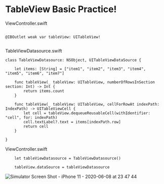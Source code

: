 #  TableView Basic Practice!


ViewController.swift
````

@IBOutlet weak var tableView: UITableView!


````

TableViewDatasource.swift

````
class TableViewDatasource: NSObject, UITableViewDataSource {
    
    let items: [String] = ["item1", "item2", "item3", "item4", "item5", "item6", "item7"]
    
    func tableView(_ tableView: UITableView, numberOfRowsInSection section: Int) -> Int {
        return items.count
    }
    
    func tableView(_ tableView: UITableView, cellForRowAt indexPath: IndexPath) -> UITableViewCell {
        let cell = tableView.dequeueReusableCell(withIdentifier: "cell", for: indexPath)
        cell.textLabel?.text = items[indexPath.row]
        return cell
    }
    
}

````

ViewController.swift
````
    let tableViewDatasource = TableViewDatasource()
````

````
    tableView.dataSource = tableViewDatasource
````


![Simulator Screen Shot - iPhone 11 - 2020-06-08 at 23 47 44](https://user-images.githubusercontent.com/40102795/84046279-d5a1a680-a9e4-11ea-8734-ed9a104b197f.png)

